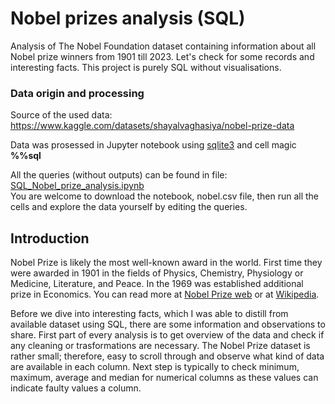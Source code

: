 # Nobel prizes analysis (SQL)
Analysis of The Nobel Foundation dataset containing information about all Nobel prize winners from 1901 till 2023. Let's check for some records and interesting facts. This project is purely SQL without visualisations.

### Data origin and processing
Source of the used data: https://www.kaggle.com/datasets/shayalvaghasiya/nobel-prize-data

Data was prosessed in Jupyter notebook using [sqlite3](https://docs.python.org/3/library/sqlite3.html) and cell magic **%%sql**

All the queries (without outputs) can be found in file: [SQL_Nobel_prize_analysis.ipynb](SQL_Nobel_prize_analysis.ipynb)  
You are welcome to download the notebook, nobel.csv file, then run all the cells and explore the data yourself by editing the queries.

## Introduction
Nobel Prize is likely the most well-known award in the world. First time they were awarded in 1901 in the fields of Physics, Chemistry, Physiology or Medicine, Literature, and Peace. In the 1969 was established additional prize in Economics. You can read more at [Nobel Prize web](https://www.nobelprize.org/) or at [Wikipedia](https://en.wikipedia.org/wiki/Nobel_Prize).

Before we dive into interesting facts, which I was able to distill from available dataset using SQL, there are some information and observations to share. First part of every analysis is to get overview of the data and check if any cleaning or trasformations are necessary. The Nobel Prize dataset is rather small; therefore, easy to scroll through and observe what kind of data are available in each column. Next step is typically to check minimum, maximum, average and median for numerical columns as these values can indicate faulty values a column.

